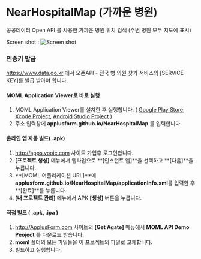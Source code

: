 # NearHospitalMap (가까운 병원)
공공데이터 Open API 를 사용한 가까운 병원 위치 검색 (주변 병원 모두 지도에 표시)

Screen shot :
![Screen shot](http://applusform.github.io/NearHospitalMap/screenshot1.png)

### 인증키 발급
https://www.data.go.kr 에서 오픈API - 전국 병‧의원 찾기 서비스의 [SERVICE KEY]를 발급 받아야 합니다. 


#### MOML Application Viewer로 바로 실행
1. MOML Application Viewer를 설치한 후 실행합니다. ( [Google Play Store](https://play.google.com/store/apps/details?id=org.mospi.momlappviewer), [Xcode Project](https://github.com/applusform/MOMLAppViewer_iOS), [Android Studio Project](https://github.com/applusform/MOMLAppViewer_Android_Studio) )
2. 주소 입력창에 **applusform.github.io/NearHospitalMap** 를 입력합니다.

#### 온라인 앱 자동 빌드( .apk)
1. http://apps.yooic.com 사이트 가입후 로그인합니다.
2. **[프로젝트 생성]** 메뉴에서 앱타입으로 **[인스턴트 앱]**을 선택하고 **[다음]**을 누릅니다.
3. **[MOML 어플리케이션 URL]**에 **applusform.github.io/NearHospitalMap/applicationInfo.xml**를 입력한 후 **[완료]**를 누릅니다.
4. **[내 프로젝트 관리]** 메뉴에서 APK **[생성]** 버튼을 누릅니다.

#### 직접 빌드 ( .apk, .ipa )
1. http://ApplusForm.com 사이트의 **[Get Agate]** 메뉴에서 **MOML API Demo Peoject** 를 다운로드 받습니다.
2. **moml** 폴더의 모든 파일들을 이 프로젝트의 파일로 교체합니다.
3. 빌드하고 실행합니다.
